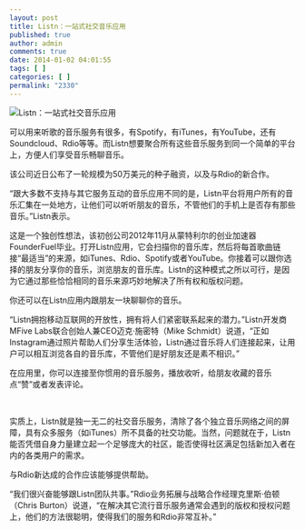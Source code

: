 ```yaml
---
layout: post
title: Listn：一站式社交音乐应用
published: true
author: admin
comments: true
date: 2014-01-02 04:01:55
tags: [ ]
categories: [ ]
permalink: "2330"
---
```

![Listn：一站式社交音乐应用][1]

可以用来听歌的音乐服务有很多，有Spotify，有iTunes，有YouTube，还有Soundcloud、Rdio等等。而Listn想要聚合所有这些音乐服务到同一个简单的平台上，方便人们享受音乐畅聊音乐。

该公司近日公布了一轮规模为50万美元的种子融资，以及与Rdio的新合作。

“跟大多数不支持与其它服务互动的音乐应用不同的是，Listn平台将用户所有的音乐汇集在一处地方，让他们可以听听朋友的音乐，不管他们的手机上是否存有那些音乐。”Listn表示。

这是一个独创性想法，该初创公司2012年11月从蒙特利尔的创业加速器FounderFuel毕业。打开Listn应用，它会扫描你的音乐库，然后将每首歌曲链接“最适当”的来源，如iTunes、Rdio、Spotify或者YouTube。你接着可以跟你选择的朋友分享你的音乐，浏览朋友的音乐库。Listn的这种模式之所以可行，是因为它通过那些恰恰相同的音乐来源巧妙地解决了所有权和版权问题。

你还可以在Listn应用内跟朋友一块聊聊你的音乐。

“Listn拥抱移动互联网的开放性，拥有将人们紧密联系起来的潜力。”Listn开发商MFive Labs联合创始人兼CEO迈克·施密特（Mike Schmidt）说道，“正如Instagram通过照片帮助人们分享生活体验，Listn通过音乐将人们连接起来，让用户可以相互浏览各自的音乐库，不管他们是好朋友还是素不相识。”

在应用里，你可以连接至你惯用的音乐服务，播放收听，给朋友收藏的音乐点“赞”或者发表评论。

&nbsp;

实质上，Listn就是独一无二的社交音乐服务，清除了各个独立音乐网络之间的屏障，具有众多服务（如iTunes）所不具备的社交功能。当然，问题就在于，Listn能否凭借自身力量建立起一个足够庞大的社区，能否使得社区满足包括新加入者在内的各类用户的需求。

与Rdio新达成的合作应该能够提供帮助。

“我们很兴奋能够跟Listn团队共事。”Rdio业务拓展与战略合作经理克里斯·伯顿（Chris Burton）说道，“在解决其它流行音乐服务通常会遇到的版权和授权问题上，他们的方法很聪明，使得我们的服务和Rdio非常互补。”

 [1]: http://yongz.com/yz/wp-content/uploads/2014/04/124e861ee35309a02fe9cfb4f778fdf7.jpg
